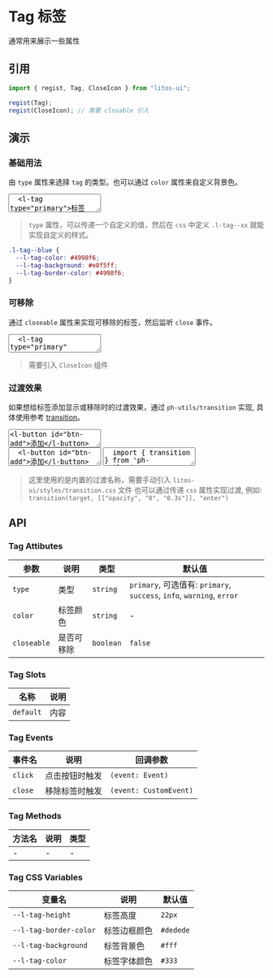 # Tag 标签

通常用来展示一些属性

## 引用

```js
import { regist, Tag, CloseIcon } from "litos-ui";

regist(Tag);
regist(CloseIcon); // 需要 closable 引入
```

## 演示

<script setup>
  import { onMounted, onUnmounted, nextTick } from 'vue';
  import { transition } from 'ph-utils/dom';

  let $addBtn;
  let $tagContainer;

  function handleAddTag() {
    if ($tagContainer) {
      const $addTag = document.createElement('l-tag');
      $addTag.setAttribute('closable', 'true');
      $addTag.setAttribute('type', 'primary');
      $addTag.style.marginRight = "5px";
      $addTag.innerHTML = '标签';
      $tagContainer.appendChild($addTag);
      transition($addTag, 'l-scale', "enter");
      $addTag = null;
    }
  }

  function onClose(e) {
    transition(e.target, 'l-scale', "leave", () => {
      e.target.remove();
    });
  }

  onMounted(() => {
    nextTick(() => {
      if (!import.meta.env.SSR) {
        $addBtn = document.getElementById('btn-add');
        $tagContainer = document.getElementById('tag-container');
        $tagContainer.addEventListener('close', onClose);
        $addBtn.addEventListener('click', handleAddTag);
      }
    });
  });

</script>

### 基础用法

由 `type` 属性来选择 `tag` 的类型。也可以通过 `color` 属性来自定义背景色。

<ClientOnly>
<l-code-preview>
<textarea lang="html">
  <l-tag type="primary">标签</l-tag>
  <l-tag type="success">标签</l-tag>
  <l-tag type="info">标签</l-tag>
  <l-tag type="warning">标签</l-tag>
  <l-tag type="error">标签</l-tag>
  <l-tag color="#409eff">标签</l-tag>
  <l-tag type="blue">标签</l-tag>
</textarea>
</l-code-preview>
</ClientOnly>

> `type` 属性，可以传递一个自定义的值，然后在 `css` 中定义 `.l-tag--xx` 就能实现自定义的样式。

```css
.l-tag--blue {
  --l-tag-color: #4998f6;
  --l-tag-background: #e8f5ff;
  --l-tag-border-color: #4998f6;
}
```

### 可移除

通过 `closeable` 属性来实现可移除的标签，然后监听 `close` 事件。

<ClientOnly>
<l-code-preview>
<textarea lang="html">
  <l-tag type="primary" closeable>标签</l-tag>
  <l-tag type="success" closeable>标签</l-tag>
  <l-tag type="info" closeable>标签</l-tag>
  <l-tag type="warning" closeable>标签</l-tag>
  <l-tag type="error" closeable>标签</l-tag>
  <l-tag color="#409eff" closeable>标签</l-tag>
</textarea>
</l-code-preview>
</ClientOnly>

> 需要引入 `CloseIcon` 组件

### 过渡效果

如果想给标签添加显示或移除时的过渡效果，通过 `ph-utils/transition` 实现, 具体使用参考 [transition](/components/transition)。

<ClientOnly>
<l-code-preview>
<textarea lang="html">
<l-button id="btn-add">添加</l-button>
<hr />
<div id="tag-container"></div>
</textarea>
<div class="source">
<textarea lang="html">
  <l-button id="btn-add">添加</l-button>
  <hr />
  <div id="tag-container"></div>
</textarea>
<textarea lang="js">
  import { transition } from 'ph-utils/dom';
  //-
  function handleAddTag() {
    if ($tagContainer) {
      const $addTag = document.createElement('l-tag');
      $addTag.setAttribute('closable', 'true');
      $addTag.setAttribute('type', 'primary');
      $addTag.style.marginRight = "5px";
      $addTag.innerHTML = '标签';
      $tagContainer.appendChild($addTag);
      transition($addTag, 'l-scale', "enter");
      $addTag = null;
    }
  }
  //-
  function onClose(e) {
    transition(e.target, 'l-scale', "leave", () => {
      e.target.remove();
    });
  }
  //-
  const $addBtn = document.getElementById('btn-add');
  const $tagContainer = document.getElementById('tag-container');
  $tagContainer.addEventListener('close', onClose);
  $addBtn.addEventListener('click', handleAddTag);
</textarea>
</div>
</l-code-preview>
</ClientOnly>

> 这里使用的是内置的过渡名称，需要手动引入 `litos-ui/styles/transition.css` 文件
> 也可以通过传递 `css` 属性实现过渡, 例如: `transition(target, [["opacity", "0", "0.3s"]], "enter")`

## API

### Tag Attibutes

<!-- prettier-ignore -->
| 参数 | 说明 | 类型 | 默认值 |
| --- | --- | --- | --- |
| `type` | 类型 | `string` | `primary`, 可选值有: `primary`, `success`, `info`, `warning`, `error` |
| `color` | 标签颜色 | `string` | - |
| `closeable` | 是否可移除 | `boolean` | `false` |

### Tag Slots

<!-- prettier-ignore -->
| 名称 | 说明 |
| --- | --- |
| `default` | 内容 |

### Tag Events

<!-- prettier-ignore -->
| 事件名 | 说明 | 回调参数 |
| --- | --- | --- |
| `click` | 点击按钮时触发 | `(event: Event)` |
| `close` | 移除标签时触发 | `(event: CustomEvent)` |

### Tag Methods

<!-- prettier-ignore -->
| 方法名 | 说明 | 类型 |
| --- | --- | --- |
| - | - | - |

### Tag CSS Variables

<!-- prettier-ignore -->
| 变量名 | 说明 | 默认值 |
| --- | --- | --- |
| `--l-tag-height` | 标签高度 | `22px` |
| `--l-tag-border-color` | 标签边框颜色 | `#dedede` |
| `--l-tag-background` | 标签背景色 | `#fff` |
| `--l-tag-color` | 标签字体颜色 | `#333` |
